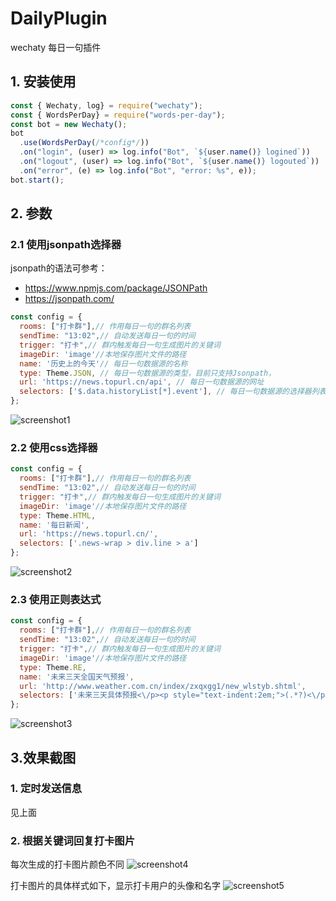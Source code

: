 # DailyPlugin

wechaty 每日一句插件

## 1. 安装使用

```javascript
const { Wechaty, log} = require("wechaty");
const { WordsPerDay} = require("words-per-day");
const bot = new Wechaty();
bot
  .use(WordsPerDay(/*config*/))
  .on("login", (user) => log.info("Bot", `${user.name()} logined`))
  .on("logout", (user) => log.info("Bot", `${user.name()} logouted`))
  .on("error", (e) => log.info("Bot", "error: %s", e));
bot.start();
```

## 2. 参数

### 2.1 使用jsonpath选择器

jsonpath的语法可参考：

* <https://www.npmjs.com/package/JSONPath>
* <https://jsonpath.com/>

```javascript
const config = {
  rooms: ["打卡群"],// 作用每日一句的群名列表
  sendTime: "13:02",// 自动发送每日一句的时间
  trigger: "打卡",// 群内触发每日一句生成图片的关键词
  imageDir: 'image'//本地保存图片文件的路径
  name: '历史上的今天'// 每日一句数据源的名称
  type: Theme.JSON, // 每日一句数据源的类型，目前只支持Jsonpath，
  url: 'https://news.topurl.cn/api', // 每日一句数据源的网址
  selectors: ['$.data.historyList[*].event'], // 每日一句数据源的选择器列表，各个选择器的结果将使用换行符连接
};
```

![screenshot1](docs/images/screenshot1.png)

### 2.2 使用css选择器

```javascript
const config = {
  rooms: ["打卡群"],// 作用每日一句的群名列表
  sendTime: "13:02",// 自动发送每日一句的时间
  trigger: "打卡",// 群内触发每日一句生成图片的关键词
  imageDir: 'image'//本地保存图片文件的路径
  type: Theme.HTML,
  name: '每日新闻',
  url: 'https://news.topurl.cn/',
  selectors: ['.news-wrap > div.line > a']
};
```

![screenshot2](docs/images/screenshot2.png)

### 2.3 使用正则表达式

```javascript
const config = {
  rooms: ["打卡群"],// 作用每日一句的群名列表
  sendTime: "13:02",// 自动发送每日一句的时间
  trigger: "打卡",// 群内触发每日一句生成图片的关键词
  imageDir: 'image'//本地保存图片文件的路径
  type: Theme.RE,
  name: '未来三天全国天气预报',
  url: 'http://www.weather.com.cn/index/zxqxgg1/new_wlstyb.shtml',
  selectors: ['未来三天具体预报<\/p><p style="text-indent:2em;">(.*?)<\/p>']
};
```

![screenshot3](docs/images/screenshot3.png)

## 3.效果截图

### 1. 定时发送信息

见上面

### 2. 根据关键词回复打卡图片

每次生成的打卡图片颜色不同
![screenshot4](docs/images/screenshot4.png)

打卡图片的具体样式如下，显示打卡用户的头像和名字
![screenshot5](docs/images/screenshot5.png)
